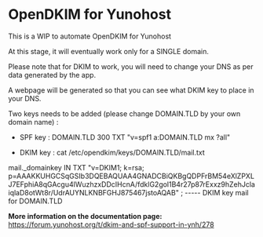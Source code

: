 # OpenDKIM for Yunohost #

This is a WIP to automate OpenDKIM for Yunohost

At this stage, it will eventually work only for a SINGLE domain.

Please note that for DKIM to work, you will need to change your DNS as per data generated by the app.

A webpage will be generated so that you can see what DKIM key to place in your DNS.

Two keys needs to be added (please change DOMAIN.TLD by your own domain name) : 
- SPF key : 
DOMAIN.TLD 300 TXT "v=spf1 a:DOMAIN.TLD mx ?all"

- DKIM key :
cat /etc/opendkim/keys/DOMAIN.TLD/mail.txt

mail._domainkey IN TXT "v=DKIM1; k=rsa; p=AAAKKUHGCSqGSIb3DQEBAQUAA4GNADCBiQKBgQDPFrBM54eXlZPXLJ7EFphiA8qGAcgu4lWuzhzxDDcIHcnA/fdklG2gol1B4r27p87rExxz9hZehJclaiqlaD8otWt8r/UdrAUYNLKNBFGHJ875467jstoAQAB" ; ----- DKIM key mail for DOMAIN.TLD

**More information on the documentation page:**    
https://forum.yunohost.org/t/dkim-and-spf-support-in-ynh/278